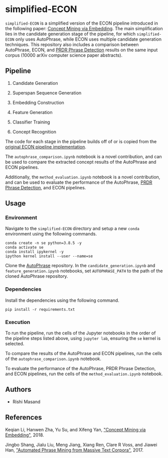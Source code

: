 # simplified-ECON

`simplified-ECON` is a simplified version of the ECON pipeline introduced in the following paper: [Concept Mining via Embedding](https://ysu1989.github.io/papers/icdm18_concept.pdf). The main simplification lies in the candidate generation stage of the pipeline, for which `simplified-ECON` only uses AutoPhrase, while ECON uses multiple candidate generation techniques. This repository also includes a comparison between AutoPhrase, ECON, and [PRDR Phrase Detection](https://github.com/harrywsh/phrase-detection) results on the same input corpus (10000 arXiv computer science paper abstracts).

## Pipeline

1. Candidate Generation

2. Superspan Sequence Generation

3. Embedding Construction

4. Feature Generation

5. Classifier Training

6. Concept Recognition

The code for each stage in the pipeline builds off of or is copied from the [original ECON pipeline implementation](https://github.com/kleeeeea/ECON).

The `autophrase_comparison.ipynb` notebook is a novel contribution, and can be used to compare the extracted concept results of the AutoPhrase and ECON pipelines.

Additionally, the `method_evaluation.ipynb` notebook is a novel contribution, and can be used to evaluate the performance of the AutoPhrase, [PRDR Phrase Detection](https://github.com/harrywsh/phrase-detection), and ECON pipelines.

## Usage

### Environment

Navigate to the `simplified-ECON` directory and setup a new `conda` environment using the following commands.

```
conda create -n se python=3.8.5 -y
conda activate se
conda install ipykernel -y
ipython kernel install --user --name=se
```

Clone the [AutoPhrase](https://github.com/shangjingbo1226/AutoPhrase) repository. In the `candidate_generation.ipynb` and `feature_generation.ipynb` notebooks, set `AUTOPHRASE_PATH` to the path of the cloned AutoPhrase repository.

### Dependencies

Install the dependencies using the following command.

`pip install -r requirements.txt`

### Execution

To run the pipeline, run the cells of the Jupyter notebooks in the order of the pipeline steps listed above, using `jupyter lab`, ensuring the `se` kernel is selected.

To compare the results of the AutoPhrase and ECON pipelines, run the cells of the `autophrase_comparison.ipynb` notebook.

To evaluate the performance of the AutoPhrase, PRDR Phrase Detection, and ECON pipelines, run the cells of the `method_evaluation.ipynb` notebook.

## Authors

- Rishi Masand

## References

Keqian Li, Hanwen Zha, Yu Su, and Xifeng Yan, ["Concept Mining via Embedding"](https://ysu1989.github.io/papers/icdm18_concept.pdf), 2018.

Jingbo Shang, Jialu Liu, Meng Jiang, Xiang Ren, Clare R Voss, and Jiawei Han, ["Automated Phrase Mining from Massive Text Corpora"](https://arxiv.org/abs/1702.04457), 2017.

